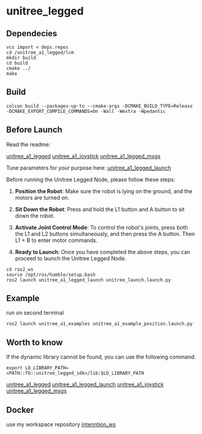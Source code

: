 # unitree_legged


## Dependecies
```
vcs import < deps.repos
cd /unitree_a1_legged/lcm
mkdir build
cd build
cmake ../
make
```

## Build
```
colcon build --packages-up-to --cmake-args -DCMAKE_BUILD_TYPE=Release -DCMAKE_EXPORT_COMPILE_COMMANDS=On -Wall -Wextra -Wpedantic
```

## Before Launch

Read the readme: 

[unitree_a1_legged](./unitree_a1_legged/README.md)
[unitree_a1_joystick](./unitree_a1_joystick/README.md)
[unitree_a1_legged_msgs](./unitree_a1_legged_msgs/README.md)

Tune parameters for your purpose here:
[unitree_a1_legged_launch](./unitree_a1_legged_launch/README.md)

Before running the Unitree Legged Node, please follow these steps:

1. **Position the Robot**: Make sure the robot is lying on the ground, and the motors are turned on.

2. **Sit Down the Robot**: Press and hold the L1 button and A button to sit down the robot.

3. **Activate Joint Control Mode**: To control the robot's joints, press both the L1 and L2 buttons simultaneously, and then press the A button. Then L1 + B to enter motor commands.

4. **Ready to Launch**: Once you have completed the above steps, you can proceed to launch the Unitree Legged Node.


```
cd ros2_ws
source /opt/ros/humble/setup.bash
ros2 launch unitree_a1_legged_launch unitree_launch.launch.py
```

## Example
run on second terminal
```
ros2 launch unitree_a1_examples unitree_a1_example_position.launch.py
```

## Worth to know 

If the dynamic library cannot be found, you can use the following command.

```
export LD_LIBRARY_PATH=<PATH::TO::unitree_legged_sdk>/lib:$LD_LIBRARY_PATH
```

[unitree_a1_legged](./unitree_a1_legged/README.md)
[unitree_a1_legged_launch](./unitree_a1_legged_launch/README.md)
[unitree_a1_joystick](./unitree_a1_joystick/README.md)
[unitree_a1_legged_msgs](./unitree_a1_legged_msgs/README.md)

## Docker
use my workspace repository [intenntion_ws](https://github.com/PPI-PUT/intention_ws)
